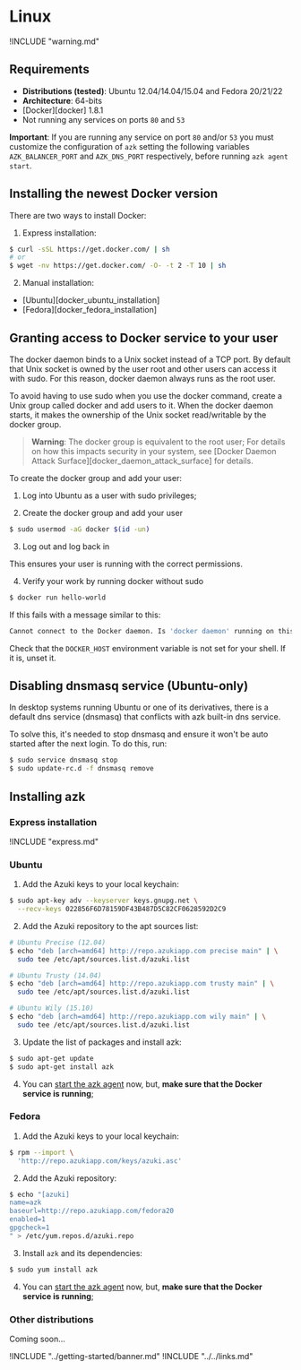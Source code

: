 # Linux

!INCLUDE "warning.md"

## Requirements

* **Distributions (tested)**: Ubuntu 12.04/14.04/15.04 and Fedora 20/21/22
* **Architecture**: 64-bits
* [Docker][docker] 1.8.1
* Not running any services on ports `80` and `53`

**Important**: If you are running any service on port `80` and/or `53` you must customize the configuration of `azk` setting the following variables `AZK_BALANCER_PORT` and `AZK_DNS_PORT` respectively, before running `azk agent start`.

## Installing the newest Docker version

There are two ways to install Docker:

1. Express installation:

  ```bash
  $ curl -sSL https://get.docker.com/ | sh
  # or
  $ wget -nv https://get.docker.com/ -O- -t 2 -T 10 | sh
  ```

2. Manual installation:

  - [Ubuntu][docker_ubuntu_installation]
  - [Fedora][docker_fedora_installation]

## Granting access to Docker service to your user

The docker daemon binds to a Unix socket instead of a TCP port. By default that Unix socket is owned by the user root and other users can access it with sudo. For this reason, docker daemon always runs as the root user.

To avoid having to use sudo when you use the docker command, create a Unix group called docker and add users to it. When the docker daemon starts, it makes the ownership of the Unix socket read/writable by the docker group.

> **Warning**: The docker group is equivalent to the root user; For details on how this impacts security in your system, see [Docker Daemon Attack Surface][docker_daemon_attack_surface] for details.

To create the docker group and add your user:

1. Log into Ubuntu as a user with sudo privileges;

2. Create the docker group and add your user

  ```bash
  $ sudo usermod -aG docker $(id -un)
  ```

3. Log out and log back in

  This ensures your user is running with the correct permissions.

4. Verify your work by running docker without sudo

  ```bash
  $ docker run hello-world
  ```

  If this fails with a message similar to this:

  ```bash
  Cannot connect to the Docker daemon. Is 'docker daemon' running on this host?
  ```

  Check that the `DOCKER_HOST` environment variable is not set for your shell. If it is, unset it.

## Disabling dnsmasq service (Ubuntu-only)

In desktop systems running Ubuntu or one of its derivatives, there is a default dns service (dnsmasq)
that conflicts with azk built-in dns service.

To solve this, it's needed to stop dnsmasq and ensure it won't be auto started after the next login.
To do this, run:

  ```bash
  $ sudo service dnsmasq stop
  $ sudo update-rc.d -f dnsmasq remove
  ```

## Installing azk

### Express installation

!INCLUDE "express.md"

### Ubuntu

1. Add the Azuki keys to your local keychain:

  ```bash
  $ sudo apt-key adv --keyserver keys.gnupg.net \
    --recv-keys 022856F6D78159DF43B487D5C82CF0628592D2C9
  ```

2. Add the Azuki repository to the apt sources list:

  ```bash
  # Ubuntu Precise (12.04)
  $ echo "deb [arch=amd64] http://repo.azukiapp.com precise main" | \
    sudo tee /etc/apt/sources.list.d/azuki.list

  # Ubuntu Trusty (14.04)
  $ echo "deb [arch=amd64] http://repo.azukiapp.com trusty main" | \
    sudo tee /etc/apt/sources.list.d/azuki.list

  # Ubuntu Wily (15.10)
  $ echo "deb [arch=amd64] http://repo.azukiapp.com wily main" | \
    sudo tee /etc/apt/sources.list.d/azuki.list
  ```

3. Update the list of packages and install azk:

  ```bash
  $ sudo apt-get update
  $ sudo apt-get install azk
  ```

4. You can [start the azk agent](../getting-started/starting-agent.md) now, but, **make sure that the Docker service is running**;

### Fedora

1. Add the Azuki keys to your local keychain:

  ```bash
  $ rpm --import \
    'http://repo.azukiapp.com/keys/azuki.asc'
  ```

2. Add the Azuki repository:

  ```bash
  $ echo "[azuki]
  name=azk
  baseurl=http://repo.azukiapp.com/fedora20
  enabled=1
  gpgcheck=1
  " > /etc/yum.repos.d/azuki.repo
  ```

3. Install `azk` and its dependencies:

  ```bash
  $ sudo yum install azk
  ```

4. You can [start the azk agent](../getting-started/starting-agent.md) now, but, **make sure that the Docker service is running**;


### Other distributions

Coming soon...

!INCLUDE "../getting-started/banner.md"
!INCLUDE "../../links.md"
